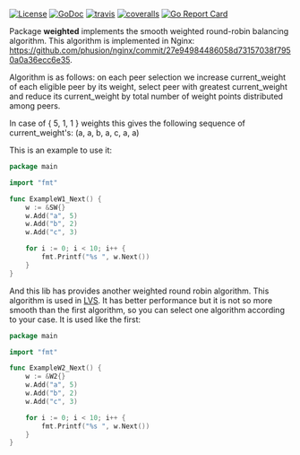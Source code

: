 [![License](https://img.shields.io/:license-apache-blue.svg)](https://opensource.org/licenses/Apache-2.0) [![GoDoc](https://godoc.org/github.com/smallnest/weighted?status.png)](http://godoc.org/github.com/smallnest/weighted)  [![travis](https://travis-ci.org/smallnest/weighted.svg?branch=master)](https://travis-ci.org/smallnest/weighted) [![coveralls](https://coveralls.io/repos/smallnest/weighted/badge.svg?branch=master&service=github)](https://coveralls.io/github/smallnest/weighted?branch=master) [![Go Report Card](https://goreportcard.com/badge/github.com/smallnest/weighted)](https://goreportcard.com/report/github.com/smallnest/weighted)




Package **weighted** implements the smooth weighted round-robin balancing algorithm. This algorithm is implemented in Nginx:
https://github.com/phusion/nginx/commit/27e94984486058d73157038f7950a0a36ecc6e35.


Algorithm is as follows: on each peer selection we increase current_weight
of each eligible peer by its weight, select peer with greatest current_weight
and reduce its current_weight by total number of weight points distributed
among peers.

In case of { 5, 1, 1 } weights this gives the following sequence of
current_weight's: (a, a, b, a, c, a, a)

This is an example to use it:

```go
package main

import "fmt"

func ExampleW1_Next() {
	w := &SW{}
	w.Add("a", 5)
	w.Add("b", 2)
	w.Add("c", 3)

	for i := 0; i < 10; i++ {
		fmt.Printf("%s ", w.Next())
	}
}
```

And this lib has provides another weighted round robin algorithm. This algorithm is used in [LVS](http://kb.linuxvirtualserver.org/wiki/Weighted_Round-Robin_Scheduling).
It has better performance but it is not so more smooth than the first algorithm, so you can select one algorithm according to your case. It is used like the first:

```go
package main

import "fmt"

func ExampleW2_Next() {
	w := &W2{}
	w.Add("a", 5)
	w.Add("b", 2)
	w.Add("c", 3)

	for i := 0; i < 10; i++ {
		fmt.Printf("%s ", w.Next())
	}
}
```